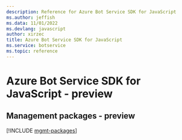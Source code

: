 ```yaml
---
description: Reference for Azure Bot Service SDK for JavaScript
ms.author: jeffish
ms.data: 11/01/2022
ms.devlang: javascript
author: xirzec
title: Azure Bot Service SDK for JavaScript
ms.service: botservice
ms.topic: reference
---
```

# Azure Bot Service SDK for JavaScript - preview

## Management packages - preview
[!INCLUDE [mgmt-packages](bot-service-mgmt-index.md)]